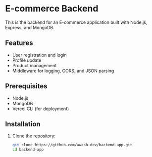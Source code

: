 # E-commerce Backend

This is the backend for an E-commerce application built with Node.js, Express, and MongoDB.

## Features

- User registration and login
- Profile update
- Product management
- Middleware for logging, CORS, and JSON parsing

## Prerequisites

- Node.js
- MongoDB
- Vercel CLI (for deployment)

## Installation

1. Clone the repository:
   ```sh
   git clone https://github.com/awash-dev/backend-app.git
   cd backend-app
